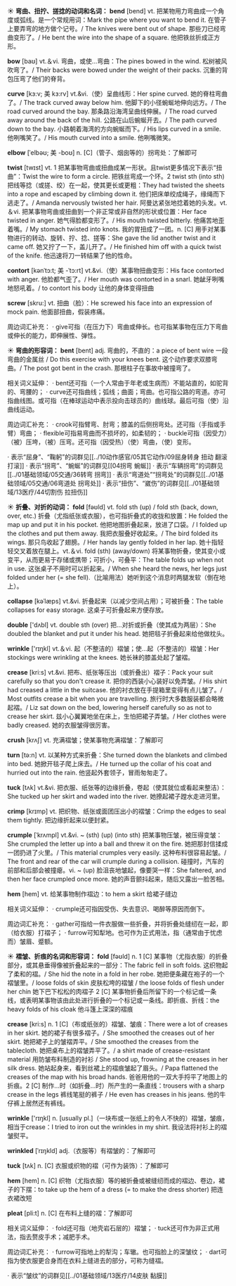 ☀ <span class="category">**弯曲、扭拧、搓捻的动词和名词：**</span>
<span class="vocabulary">**bend**</span> [bend] 
<span class="definition">vt. 把某物用力弯曲成一个角度或弧线。是一个常规用词：</span>Mark the pipe where you want to bend it. 在管子上要弄弯的地方做个记号。/ The knives were bent out of shape. 那些刀已经弯曲变形了。/ He bent the wire into the shape of a square. 他把铁丝折成正方形。

<span class="vocabulary">**bow**</span> [baʊ] 
<span class="definition">vt.＆vi. 弯曲，或使…弯曲：</span>The pines bowed in the wind. 松树被风吹弯了。/ Their backs were bowed under the weight of their packs. 沉重的背包压弯了他们的脊背。
          
<span class="vocabulary">**curve**</span> [kɜ:v; 美 kɜ:rv]
<span class="definition">vt.&vi.（使）呈曲线形：</span>Her spine curved. 她的脊柱弯曲了。/ The track curved away below him. 他脚下的小径蜿蜒地伸向远方。/ The road curved around the bay. 那条路沿海湾呈曲线伸展。/ The road curved away around the back of the hill. 公路在山后蜿蜒开去。/ The path curved down to the bay. 小路朝着海湾的方向蜿蜒而下。/ His lips curved in a smile. 他咧嘴笑了。/ His mouth curved into a smile. 他咧嘴微笑。

<span class="vocabulary">**elbow**</span> [ˈelbəʊ; 美 -boʊ]
<span class="definition">n. [C]（管子、烟囱等的）拐弯处：</span>了解即可

<span class="vocabulary">**twist**</span> [twɪst] 
<span class="definition">vt. 1 把某事物弯曲或扭曲成某一形状。且twist更多情况下表示“扭曲”：</span>Twist the wire to form a circle. 把铁丝弯成一个环。<span class="definition">2 twist sth (into sth) 把线等捻（或搓、绞）在一起，使其更长或更粗：</span>They had twisted the sheets into a rope and escaped by climbing down it. 他们把床单绞成绳子，缘绳而下逃走了。/ Amanda nervously twisted her hair. 阿曼达紧张地捻着她的头发。<span class="definition">vt.＆vi. 把某事物弯曲或扭曲到一个非正常或非自然的形状或位置：</span>Her face twisted in anger. 她气得脸都变形了。/ His mouth twisted bitterly. 他痛苦地歪着嘴。/ My stomach twisted into knots. 我的胃扭成了一团。<span class="definition">n. [C] 用手对某事物进行的转动、旋转、拧、捻、搓等：</span>She gave the lid another twist and it came off. 她又拧了一下，盖儿开了。/ He finished him off with a quick twist of the knife. 他迅速将刀一转结果了他的性命。
  
<span class="vocabulary">**contort**</span> [kənˈtɔ:t; 美 -ˈtɔ:rt]
<span class="definition">vt.&vi.（使）某事物扭曲变形：</span>His face contorted with anger. 他脸都气歪了。/ Her mouth was contorted in a snarl. 她龇牙咧嘴地怒吼着。/ to contort his body 让他的身体变得扭曲
           
<span class="vocabulary">**screw**</span> [skru:]
<span class="definition">vt. 扭曲（脸）：</span>He screwed his face into an expression of mock pain. 他面部扭曲，假装疼痛。

周边词汇补充：
· give可指（在压力下）弯曲或伸长。也可指某事物在压力下弯曲或伸长的能力，即伸展性、弹性。

☀ <span class="category">**弯曲的形容词：**</span>
<span class="vocabulary">**bent**</span> [bent] 
<span class="definition">adj. 弯曲的，不直的：</span>a piece of bent wire 一段弯曲的金属丝 / Do this exercise with your knees bent. 这个动作要求双膝弯曲。/ The post got bent in the crash. 那根柱子在事故中被撞弯了。

相关词义延伸：
· bent还可指（一个人常由于年老或生病而）不能站直的，如驼背的、弯腰的；
· curve还可指曲线；弧线；曲面；弯曲。也可指公路的弯道。亦可指曲线图。或可指（在棒球运动中表示投向击球员的）曲线球。最后可指（使）沿曲线运动。

周边词汇补充：
· crook可指臂弯、肘弯；膝盖的后侧拐弯处。还可指（手指或手臂）弯曲；
· flexible可指易弯曲而不损坏的，如柔韧的；
· buckle可指（因受力）（被）压垮，（被）压弯。还可指（因受热）（使）弯曲，（使）变形。

· 表示“屈身”、“鞠躬”的词群见[[../10动作感官/05其它动作/09屈身转身 扭动 翻滚打滚]]
· 表示“拐弯”、“蜿蜒”的词群见[[04拐弯 蜿蜒]]
· 表示“车辆拐弯”的词群见[[../01基础领域/05交通/36转弯 拐弯]]
· 表示“弯道处”“拐弯处”的词群见[[../01基础领域/05交通/06弯道处 拐弯处]]
· 表示“扭伤”、“崴伤”的词群见[[../01基础领域/13医疗/44切割伤 拉扭伤]]

☀ <span class="category">**折叠、对折的动词：**</span>
<span class="vocabulary">**fold**</span> [fəʊld] 
<span class="definition">vt. fold sth (up) / fold sth (back, down, over, etc.) 折叠（尤指纸张或衣服），也可指折叠式的收拢和放置：</span>He folded the map up and put it in his pocket. 他把地图折叠起来，放进了口袋。/ I folded up the clothes and put them away. 我把衣服叠好收起来。/ The bird folded its wings. 那只鸟收起了翅膀。/ Her hands lay gently folded in her lap. 她十指轻轻交叉着放在腿上。<span class="definition">vt.＆vi. fold (sth) (away/down) 将某事物折叠，使其变小或变平，从而更易于存储或携带；可折小，可叠平：</span>The table folds up when not in use. 这张桌子不用时可以折起来。/ When she heard the news, her legs just folded under her (= she fell).（比喻用法）她听到这个消息时两腿发软（倒在地上）。
           
<span class="vocabulary">**collapse**</span> [kəˈlæps]
<span class="definition">vt.&vi. 折叠起来（以减少空间占用）；可被折叠：</span>The table collapses for easy storage. 这桌子可折叠起来方便存放。

<span class="vocabulary">**double**</span> ['dʌbl] 
<span class="definition">vt. double sth (over) 把…对折或折叠（使其成为两层）：</span>She doubled the blanket and put it under his head. 她把毯子折叠起来给他做枕头。

<span class="vocabulary">**wrinkle**</span> ['rɪŋkl] 
<span class="definition">vt.＆vi. 起（不整洁的）褶皱；使…起（不整洁的）褶皱：</span>Her stockings were wrinkling at the knees. 她长袜的膝盖处起了皱褶。
                      
<span class="vocabulary">**crease**</span> [kri:s]
<span class="definition">vt.&vi. 把布、纸张等压出（或折叠出）褶子：</span>Pack your suit carefully so that you don't crease it. 把你的西装小心装好以免弄皱。/ His shirt had creased a little in the suitcase. 他的衬衣放在手提箱里变得有点儿皱了。/ Most outfits crease a bit when you are travelling. 旅行时大多数服装都会略微起褶。/ Liz sat down on the bed, lowering herself carefully so as not to crease her skirt. 兹小心翼翼地坐在床上，生怕把裙子弄皱。/ Her clothes were badly creased. 她的衣服皱得很厉害。

<span class="vocabulary">**crush**</span> [krʌʃ]
<span class="definition">vt. 充满褶皱；使某事物充满褶皱：</span>了解即可

<span class="vocabulary">**turn**</span> [tə:n] 
<span class="definition">vt. 以某种方式来折叠：</span>She turned down the blankets and climbed into bed. 她掀开毯子爬上床去。/ He turned up the collar of his coat and hurried out into the rain. 他竖起外套领子，冒雨匆匆走了。
       
<span class="vocabulary">**tuck**</span> [tʌk]
<span class="definition">vt.&vi. 把衣服、纸张等的边缘折叠，卷起（使其就位或看起来整洁）：</span>She tucked up her skirt and waded into the river. 她撩起裙子蹚水走进河里。
       
<span class="vocabulary">**crimp**</span> [krɪmp]
<span class="definition">vt. 把织物、纸张或面团压出小的褶皱：</span>Crimp the edges to seal them tightly. 把边缘折起来以便封紧。

<span class="vocabulary">**crumple**</span> [ˈkrʌmpl]
<span class="definition">vt.&vi. ~ (sth) (up) (into sth) 把某事物压皱，被压得变皱：</span>She crumpled the letter up into a ball and threw it on the fire. 她把那封信揉成一团扔进了火里。/ This material crumples very easily. 这种布料很容易起皱。/ The front and rear of the car will crumple during a collision. 碰撞时，汽车的前部和后部会被撞瘪。<span class="definition">vi. ~ (up) 脸沮丧地皱起，像要哭一样：</span>She faltered, and then her face crumpled once more. 她的声音颤抖起来，随后又露出一脸苦相。

<span class="vocabulary">**hem**</span> [hem]
<span class="definition">vt. 给某事物制作褶边：</span>to hem a skirt 给裙子缝边

相关词义延伸：
· crumple还可指因受伤、失去意识、喝醉等原因而倒下。

周边词汇补充：
· gather可指给一件衣服做一些折叠，并将折叠处缝纫在一起，即（给衣服）打褶子；
· furrow可知犁地。也可作为正式用法，指（通常由于忧虑而）皱眉、蹙额。

☀ <span class="category">**褶皱、折痕的名词和形容词：**</span>
<span class="vocabulary">**fold**</span> [fəʊld] 
<span class="definition">n. 1 [C] 某事物（尤指衣服）的折叠部分，或其悬垂得像被折叠起来的一部分：</span>The fabric fell in soft folds. 这织物起了柔和的褶。/ She hid the note in a fold in her robe. 她把便条藏在袍子的一个褶皱里。/ loose folds of skin 皮肤松垮的褶皱 / the loose folds of flesh under her chin 她下巴下松松的肉褶子 <span class="definition">2 [C] 某事物折叠后所留下的一个标记或一条线，或表明某事物该由此处进行折叠的一个标记或一条线。即折痕、折线：</span>the heavy folds of his cloak 他斗篷上深深的褶痕
           
<span class="vocabulary">**crease**</span> [kri:s]
<span class="definition">n. 1 [C]（布或纸张的）褶皱、皱痕：</span>There were a lot of creases in her skirt. 她的裙子有很多褶子。/ She smoothed the creases out of her skirt. 她把裙子上的皱褶弄平。/ She smoothed the creases from the tablecloth. 她把桌布上的褶皱弄平了。/ a shirt made of crease-resistant material 用防皱布料制造的衬衫 / She stood up, frowning at the creases in her silk dress. 她站起身来，看到丝裙上的褶痕皱起了眉头。/ Papa flattened the creases of the map with his broad hands. 爸爸用他的一双大手捋平了地图上的折痕。<span class="definition">2 [C] 制作…时（如折叠…时）所产生的一条直线：</span>trousers with a sharp crease in the legs 裤线笔挺的裤子 / He even has creases in his jeans. 他的牛仔裤上居然还有裤线。

<span class="vocabulary">**wrinkle**</span> ['rɪŋkl] 
<span class="definition">n. [usually pl.]（一块布或一张纸上的令人不快的）褶皱，皱痕，相当于crease：</span>I tried to iron out the wrinkles in my shirt. 我设法将衬衫上的褶皱熨平。
            
<span class="vocabulary">**wrinkled**</span> [ˈrɪŋkld]
<span class="definition">adj.（衣服等）有褶皱的：</span>了解即可

<span class="vocabulary">**tuck**</span> [tʌk]
<span class="definition">n. [C] 衣服或织物的褶（可作为装饰）：</span>了解即可

<span class="vocabulary">**hem**</span> [hem]
<span class="definition">n. [C] 织物（尤指衣服）等的被折叠或被缝纫而成的褶边、卷边，裙子的下摆：</span>to take up the hem of a dress (= to make the dress shorter) 把连衣裙改短

<span class="vocabulary">**pleat**</span> [pli:t]
<span class="definition">n. [C] 在布料上缝的褶：</span>了解即可

相关词义延伸：
· fold还可指（地壳岩石层的）褶皱；
· tuck还可作为非正式用法，指去赘皮手术；减肥手术。

周边词汇补充：
· furrow可指地上的犁沟；车辙。也可指脸上的深皱纹；
· dart可指为使衣服更合身而在衣料上缝进去的部分，可称为缝褶。

· 表示“皱纹”的词群见[[../01基础领域/13医疗/14皮肤 黏膜]]

